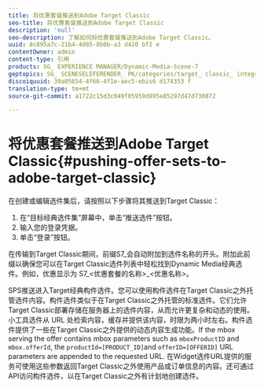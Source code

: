 ```yaml
---
title: 将优惠套餐推送到Adobe Target Classic
seo-title: 将优惠套餐推送到Adobe Target Classic
description: 'null'
seo-description: 了解如何将优惠套餐推送到Adobe Target Classic。
uuid: 8c895a7c-21b4-4d85-8b0b-a3 d420 bf2 e
contentOwner: admin
content-type: 引用
products: SG_ EXPERIENCE MANAGER/Dynamic-Media-Scene-7
geptopics: SG_ SCENESELEFERENDER_ PK/categories/target_ classic_ integration
discoiquuid: 39a05654-4f66-4f1e-aec5-ebis6 d174353 f
translation-type: tm+mt
source-git-commit: a1722c15d3c049f05959d895e85297d47d730872

---
```



# 将优惠套餐推送到Adobe Target Classic{#pushing-offer-sets-to-adobe-target-classic}

在创建或编辑选件集后，请按照以下步骤将其推送到Target Classic：

1. 在“目标经典选件集”屏幕中，单击“推送选件”按钮。
1. 输入您的登录凭据。
1. 单击“登录”按钮。

在传输到Target Classic期间，前缀S7_会自动附加到选件名称的开头。附加此前缀以确保您可以在Target Classic选件列表中轻松找到Dynamic Media经典选件。例如，优惠显示为 S7_&lt;优惠套餐的名称&gt;_&lt;优惠名称&gt;。

SPS推送进入Target经典构件选件。您可以使用构件选件在Target Classic之外托管选件内容。构件选件类似于在Target Classic之外托管的标准选件。它们允许Target Classic部署存储在服务器上的选件内容，从而允许更复杂和动态的使用。小工具选件从 URL 处检索内容，缓存并提供该内容，时限为两小时左右。构件选件提供了一些在Target Classic之外提供的动态内容生成功能。If the mbox serving the offer contains mbox parameters such as `mboxProductID` and `mbox.offerId`, the `productId=[PRODUCT_ID]`and `offerID=[OFFERID]` URL parameters are appended to the requested URL. 在Widget选件URL提供的服务可使用这些参数返回Target Classic之外使用产品或订单信息的内容。还可通过API访问构件选件，以在Target Classic之外有计划地创建选件。

